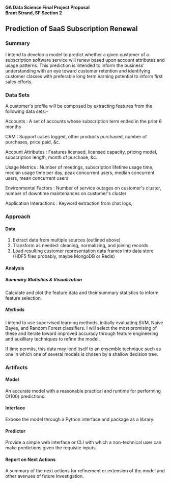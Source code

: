 **GA Data Science Final Project Proposal**  
**Brant Strand, SF Section 2**

## Prediction of SaaS Subscription Renewal

### Summary 

I intend to develop a model to predict whether a given customer of a subscription software service will renew based upon account attributes and usage patterns. This prediction is intended to inform the business' understanding with an eye toward customer retention and identifying customer classes with preferable long term earning potential to inform first sales efforts.  

### Data Sets
A customer's profile will be composed by extracting features from the following data sets:-

Accounts
: A set of accounts whose subscription term ended in the prior 6 months

CRM
: Support cases logged, other products purchased, number of purchases, price paid, &c.

Account Attributes
: Features licensed, licensed capacity, pricing model, subscription length, month of purchase, &c.

Usage Metrics
: Number of meetings, subscription lifetime usage time, median usage time per day, peak concurrent users, median concurrent users, mean concurrent users

Environmental Factors
: Number of service outages on customer's cluster, number of downtime maintenances on customer's cluster

Application Interactions
: Keyword extraction from chat logs, 

### Approach

#### Data
1. Extract data from multiple sources (outlined above)
2. Transform as needed: cleaning, normalizing, and joining records
3. Load resulting customer representation data frames into data store (HDF5 files probably, maybe MongoDB or Redis)

#### Analysis

##### Summary Statistics & Visualization

Calculate and plot the feature data and their summary statistics to inform feature selection.

##### Methods
I intend to use supervised learning methods, initially evaluating SVM, Naive Bayes, and Random Forest classifiers. I will select the most promising of these and iterate toward improved accuracy through feature engineering and auxilliary techniques to refine the model. 

If time permits, this data may lend itself to an ensemble technique such as one in which one of several models is chosen by a shallow decision tree.

### Artifacts

#### Model
An accurate model with a reasonable practical and runtime for performing O(100) predictions.

#### Interface
Expose the model through a Python interface and package as a library.

#### Predictor
Provide a simple web interface or CLI with which a non-technical user can make predictions given the requisite inputs.

#### Report on Next Actions
A summary of the next actions for refinement or extension of the model and other avenues of future investigation.
